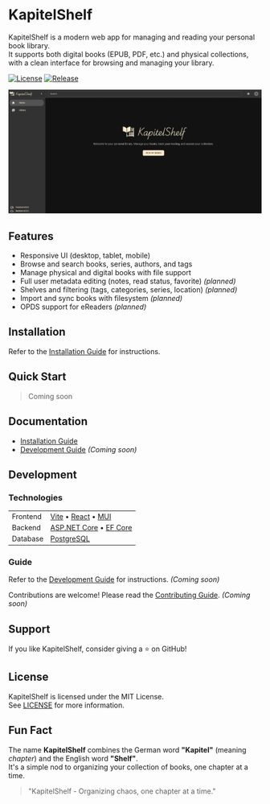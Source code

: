 # KapitelShelf

KapitelShelf is a modern web app for managing and reading your personal book library.  
It supports both digital books (EPUB, PDF, etc.) and physical collections, with a clean interface for browsing and managing your library.

[![License](https://img.shields.io/github/license/thomasmiller01/kapitelshelf?style=flat-square)](./LICENSE)
[![Release](https://img.shields.io/github/v/release/thomasmiller01/kapitelshelf?style=flat-square)](https://github.com/thomasmiller01/kapitelshelf/releases)

![Home Page](./docs/.attachments/home_page.png)

## Features

- Responsive UI (desktop, tablet, mobile)
- Browse and search books, series, authors, and tags
- Manage physical and digital books with file support
- Full user metadata editing (notes, read status, favorite) _(planned)_
- Shelves and filtering (tags, categories, series, location) _(planned)_
- Import and sync books with filesystem _(planned)_
- OPDS support for eReaders _(planned)_

## Installation

Refer to the [Installation Guide](docs/installation.md) for instructions.

## Quick Start

> Coming soon

## Documentation

- [Installation Guide](docs/installation.md)
- [Development Guide](docs/development.md) _(Coming soon)_

## Development

### Technologies

|          |                                                                                                                        |
| -------- | ---------------------------------------------------------------------------------------------------------------------- |
| Frontend | [Vite](https://vitejs.dev/) • [React](https://react.dev/) • [MUI](https://mui.com/)                                    |
| Backend  | [ASP.NET Core](https://learn.microsoft.com/en-us/aspnet/core/) • [EF Core](https://learn.microsoft.com/en-us/ef/core/) |
| Database | [PostgreSQL](https://www.postgresql.org/)                                                                              |

### Guide

Refer to the [Development Guide](docs/development.md) for instructions. _(Coming soon)_

Contributions are welcome! Please read the [Contributing Guide](./CONTRIBUTING.md). _(Coming soon)_

## Support

If you like KapitelShelf, consider giving a ⭐ on GitHub!

## License

KapitelShelf is licensed under the MIT License.  
See [LICENSE](./LICENSE) for more information.

## Fun Fact

The name **KapitelShelf** combines the German word **"Kapitel"** (meaning _chapter_) and the English word **"Shelf"**.  
It's a simple nod to organizing your collection of books, one chapter at a time.

> "KapitelShelf - Organizing chaos, one chapter at a time."
